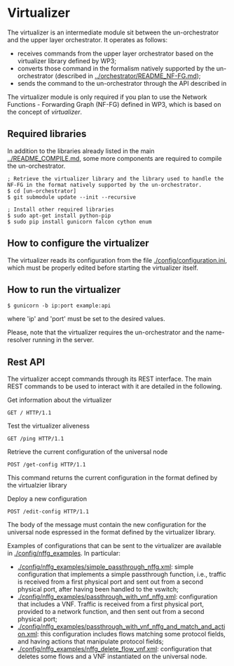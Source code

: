 # Virtualizer

The virtualizer is an intermediate module sit between the un-orchestrator and 
the upper layer orchestrator. It operates as follows:
  * receives commands from the upper layer orchestrator based on the virtualizer 
    library defined by WP3;
  * converts those command in the formalism natively supported by the un-orchestrator
    (described in [../orchestrator/README_NF-FG.md](../orchestrator/README_NF-FG.md));
  * sends the command to the un-orchestrator through the API described in 

The virtualizer module is only required if you plan to use the Network Functions - 
Forwarding Graph (NF-FG) defined in WP3, which is based on the concept of *virtualizer*.


## Required libraries

In addition to the libraries already listed in the main [../README_COMPILE.md](../README_COMPILE.md),
some more components are required to compile the un-orchestrator.

	; Retrieve the virtualizer library and the library used to handle the NF-FG in the format natively supported by the un-orchestrator.
	$ cd [un-orchestrator]
	$ git submodule update --init --recursive

	; Install other required libraries 
	$ sudo apt-get install python-pip
	$ sudo pip install gunicorn falcon cython enum

## How to configure the virtualizer

The virtualizer reads its configuration from the file [./config/configuration.ini](config/configuration.ini), 
which must be properly edited before starting the virtualizer itself.

## How to run the virtualizer

	$ gunicorn -b ip:port example:api

where 'ip' and 'port' must be set to the desired values.

Please, note that the virtualizer requires the un-orchestrator and the 
name-resolver running in the server.

## Rest API

The virtualizer accept commands through its REST interface. The main REST commands 
to be used to interact with it are detailed in the following.

Get information about the virtualizer

    GET / HTTP/1.1
    
Test the virtualizer aliveness

    GET /ping HTTP/1.1

Retrieve the current configuration of the universal node

    POST /get-config HTTP/1.1

This command returns the current configuration in the format defined by the virtualzier library

Deploy a new configuration 

    POST /edit-config HTTP/1.1

The body of the message must contain the new configuration for the universal node 
espressed in the format defined by the virtualizer library.

Examples of configurations that can be sent to the virtualizer are available in [./config/nffg_examples](nffg_examples).
In particular:
  * [./config/nffg_examples/simple_passthrough_nffg.xml](./config/nffg_examples/simple_passthrough_nffg.xml): 
    simple configuration that implements a simple passthrough function, i.e., traffic is 
    received from a first physical port and sent out from a second physical port, 
    after having been handled to the vswitch;
  * [./config/nffg_examples/passthrough_with_vnf_nffg.xml](./config/nffg_examples/passthrough_with_vnf_nffg.xml): 
    configuration that includes a VNF. Traffic is received from a first physical 
    port, provided to a network function, and then sent out from a second physical 
    port;
  * [./config/nffg_examples/passthrough_with_vnf_nffg_and_match_and_action.xml](./config/passthrough_with_vnf_nffg_and_match_and_action.xml): 
    this configuration includes flows matching some protocol fields, and having 
    actions that manipulate protocol fields;
  * [./config/nffg_examples/nffg_delete_flow_vnf.xml](./config/nffg_examples/nffg_delete_flow_vnf.xml): 
    configuration that deletes some flows and a VNF instantiated on the universal 
    node.
    
